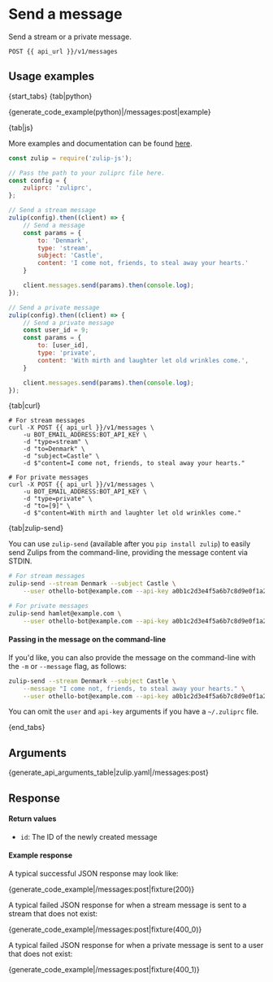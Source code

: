 # Send a message

Send a stream or a private message.

`POST {{ api_url }}/v1/messages`

## Usage examples

{start_tabs}
{tab|python}

{generate_code_example(python)|/messages:post|example}

{tab|js}

More examples and documentation can be found [here](https://github.com/zulip/zulip-js).
```js
const zulip = require('zulip-js');

// Pass the path to your zuliprc file here.
const config = {
    zuliprc: 'zuliprc',
};

// Send a stream message
zulip(config).then((client) => {
    // Send a message
    const params = {
        to: 'Denmark',
        type: 'stream',
        subject: 'Castle',
        content: 'I come not, friends, to steal away your hearts.'
    }

    client.messages.send(params).then(console.log);
});

// Send a private message
zulip(config).then((client) => {
    // Send a private message
    const user_id = 9;
    const params = {
        to: [user_id],
        type: 'private',
        content: 'With mirth and laughter let old wrinkles come.',
    }

    client.messages.send(params).then(console.log);
});

```

{tab|curl}

``` curl
# For stream messages
curl -X POST {{ api_url }}/v1/messages \
    -u BOT_EMAIL_ADDRESS:BOT_API_KEY \
    -d "type=stream" \
    -d "to=Denmark" \
    -d "subject=Castle" \
    -d $"content=I come not, friends, to steal away your hearts."

# For private messages
curl -X POST {{ api_url }}/v1/messages \
    -u BOT_EMAIL_ADDRESS:BOT_API_KEY \
    -d "type=private" \
    -d "to=[9]" \
    -d $"content=With mirth and laughter let old wrinkles come."
```

{tab|zulip-send}

You can use `zulip-send`
(available after you `pip install zulip`) to easily send Zulips from
the command-line, providing the message content via STDIN.

```bash
# For stream messages
zulip-send --stream Denmark --subject Castle \
    --user othello-bot@example.com --api-key a0b1c2d3e4f5a6b7c8d9e0f1a2b3c4d5

# For private messages
zulip-send hamlet@example.com \
    --user othello-bot@example.com --api-key a0b1c2d3e4f5a6b7c8d9e0f1a2b3c4d5
```

#### Passing in the message on the command-line

If you'd like, you can also provide the message on the command-line with the
`-m` or `--message` flag, as follows:


```bash
zulip-send --stream Denmark --subject Castle \
    --message "I come not, friends, to steal away your hearts." \
    --user othello-bot@example.com --api-key a0b1c2d3e4f5a6b7c8d9e0f1a2b3c4d5
```

You can omit the `user` and `api-key` arguments if you have a `~/.zuliprc`
file.

{end_tabs}

## Arguments

{generate_api_arguments_table|zulip.yaml|/messages:post}

## Response

#### Return values

* `id`: The ID of the newly created message

#### Example response
A typical successful JSON response may look like:

{generate_code_example|/messages:post|fixture(200)}

A typical failed JSON response for when a stream message is sent to a stream
that does not exist:

{generate_code_example|/messages:post|fixture(400_0)}

A typical failed JSON response for when a private message is sent to a user
that does not exist:

{generate_code_example|/messages:post|fixture(400_1)}
